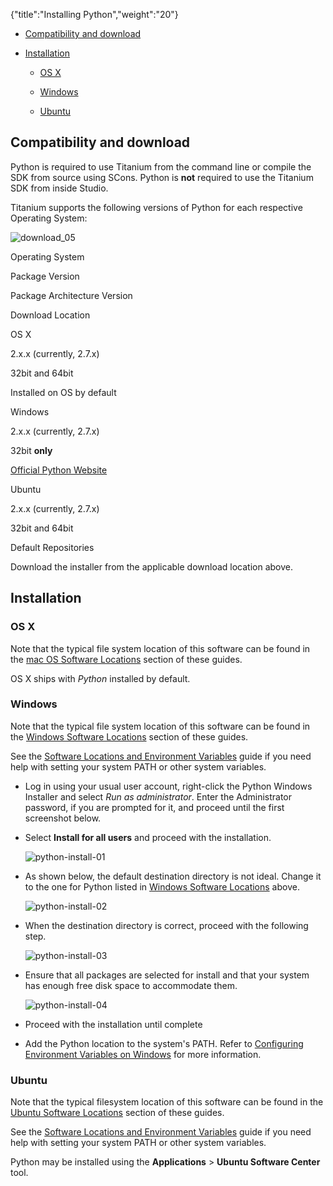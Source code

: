 {"title":"Installing Python","weight":"20"} 

*   [Compatibility and download](#Compatibilityanddownload)
    
*   [Installation](#Installation)
    
    *   [OS X](#OSX)
        
    *   [Windows](#Windows)
        
    *   [Ubuntu](#Ubuntu)
        

## Compatibility and download

Python is required to use Titanium from the command line or compile the SDK from source using SCons. Python is **not** required to use the Titanium SDK from inside Studio.

Titanium supports the following versions of Python for each respective Operating System:

![download_05](/Images/appc/download/attachments/29004836/download_05.png)

Operating System

Package Version

Package Architecture Version

Download Location

OS X

2.x.x (currently, 2.7.x)

32bit and 64bit

Installed on OS by default

Windows

2.x.x (currently, 2.7.x)

32bit **only**

[Official Python Website](http://www.python.org/download/)

Ubuntu

2.x.x (currently, 2.7.x)

32bit and 64bit

Default Repositories

Download the installer from the applicable download location above.

## Installation

### OS X

Note that the typical file system location of this software can be found in the [mac OS Software Locations](/docs/appc/Titanium_SDK/Titanium_SDK_Getting_Started/Installation_and_Configuration/Software_Locations_and_Environment_Variables/#macOSSoftwareLocations) section of these guides.

OS X ships with _Python_ installed by default.

### Windows

Note that the typical file system location of this software can be found in the [Windows Software Locations](/docs/appc/Titanium_SDK/Titanium_SDK_Getting_Started/Installation_and_Configuration/Software_Locations_and_Environment_Variables/#WindowsSoftwareLocations) section of these guides.

See the [Software Locations and Environment Variables](/docs/appc/Titanium_SDK/Titanium_SDK_Getting_Started/Installation_and_Configuration/Software_Locations_and_Environment_Variables/) guide if you need help with setting your system PATH or other system variables.

*   Log in using your usual user account, right-click the Python Windows Installer and select _Run as administrator_. Enter the Administrator password, if you are prompted for it, and proceed until the first screenshot below.
    
*   Select **Install for all users** and proceed with the installation.
    
    ![python-install-01](/Images/appc/download/attachments/29004845/python-install-01.png)

*   As shown below, the default destination directory is not ideal. Change it to the one for Python listed in [Windows Software Locations](/docs/appc/Titanium_SDK/Titanium_SDK_Getting_Started/Installation_and_Configuration/Software_Locations_and_Environment_Variables/#WindowsSoftwareLocations) above.
    
    ![python-install-02](/Images/appc/download/attachments/29004845/python-install-02.png)

*   When the destination directory is correct, proceed with the following step.
    
    ![python-install-03](/Images/appc/download/attachments/29004845/python-install-03.png)

*   Ensure that all packages are selected for install and that your system has enough free disk space to accommodate them.
    
    ![python-install-04](/Images/appc/download/attachments/29004845/python-install-04.png)

*   Proceed with the installation until complete
    
*   Add the Python location to the system's PATH. Refer to [Configuring Environment Variables on Windows](/docs/appc/Titanium_SDK/Titanium_SDK_Getting_Started/Installation_and_Configuration/Software_Locations_and_Environment_Variables/#ConfiguringEnvironmentVariablesonWindows) for more information.
    

### Ubuntu

Note that the typical filesystem location of this software can be found in the [Ubuntu Software Locations](/docs/appc/Titanium_SDK/Titanium_SDK_Getting_Started/Installation_and_Configuration/Software_Locations_and_Environment_Variables/#UbuntuSoftwareLocations) section of these guides.

See the [Software Locations and Environment Variables](/docs/appc/Titanium_SDK/Titanium_SDK_Getting_Started/Installation_and_Configuration/Software_Locations_and_Environment_Variables/) guide if you need help with setting your system PATH or other system variables.

Python may be installed using the **Applications** \> **Ubuntu Software Center** tool.